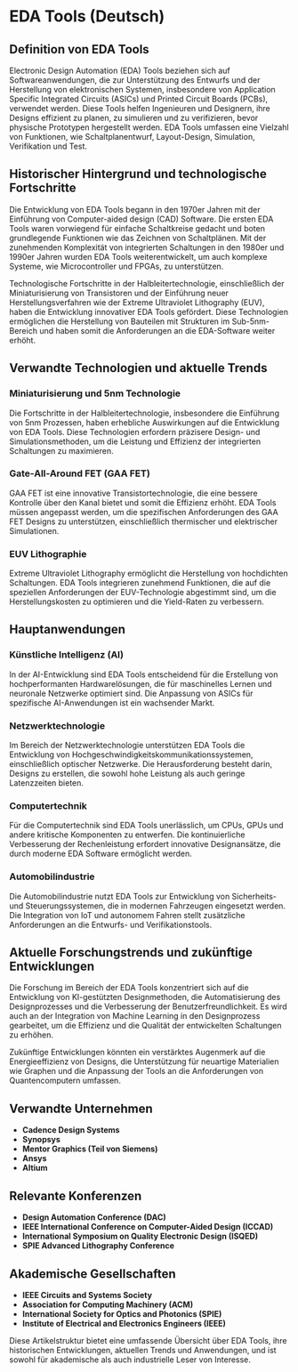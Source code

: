 # EDA Tools (Deutsch)

## Definition von EDA Tools

Electronic Design Automation (EDA) Tools beziehen sich auf Softwareanwendungen, die zur Unterstützung des Entwurfs und der Herstellung von elektronischen Systemen, insbesondere von Application Specific Integrated Circuits (ASICs) und Printed Circuit Boards (PCBs), verwendet werden. Diese Tools helfen Ingenieuren und Designern, ihre Designs effizient zu planen, zu simulieren und zu verifizieren, bevor physische Prototypen hergestellt werden. EDA Tools umfassen eine Vielzahl von Funktionen, wie Schaltplanentwurf, Layout-Design, Simulation, Verifikation und Test.

## Historischer Hintergrund und technologische Fortschritte

Die Entwicklung von EDA Tools begann in den 1970er Jahren mit der Einführung von Computer-aided design (CAD) Software. Die ersten EDA Tools waren vorwiegend für einfache Schaltkreise gedacht und boten grundlegende Funktionen wie das Zeichnen von Schaltplänen. Mit der zunehmenden Komplexität von integrierten Schaltungen in den 1980er und 1990er Jahren wurden EDA Tools weiterentwickelt, um auch komplexe Systeme, wie Microcontroller und FPGAs, zu unterstützen.

Technologische Fortschritte in der Halbleitertechnologie, einschließlich der Miniaturisierung von Transistoren und der Einführung neuer Herstellungsverfahren wie der Extreme Ultraviolet Lithography (EUV), haben die Entwicklung innovativer EDA Tools gefördert. Diese Technologien ermöglichen die Herstellung von Bauteilen mit Strukturen im Sub-5nm-Bereich und haben somit die Anforderungen an die EDA-Software weiter erhöht.

## Verwandte Technologien und aktuelle Trends

### Miniaturisierung und 5nm Technologie

Die Fortschritte in der Halbleitertechnologie, insbesondere die Einführung von 5nm Prozessen, haben erhebliche Auswirkungen auf die Entwicklung von EDA Tools. Diese Technologien erfordern präzisere Design- und Simulationsmethoden, um die Leistung und Effizienz der integrierten Schaltungen zu maximieren.

### Gate-All-Around FET (GAA FET)

GAA FET ist eine innovative Transistortechnologie, die eine bessere Kontrolle über den Kanal bietet und somit die Effizienz erhöht. EDA Tools müssen angepasst werden, um die spezifischen Anforderungen des GAA FET Designs zu unterstützen, einschließlich thermischer und elektrischer Simulationen.

### EUV Lithographie

Extreme Ultraviolet Lithography ermöglicht die Herstellung von hochdichten Schaltungen. EDA Tools integrieren zunehmend Funktionen, die auf die speziellen Anforderungen der EUV-Technologie abgestimmt sind, um die Herstellungskosten zu optimieren und die Yield-Raten zu verbessern.

## Hauptanwendungen

### Künstliche Intelligenz (AI)

In der AI-Entwicklung sind EDA Tools entscheidend für die Erstellung von hochperformanten Hardwarelösungen, die für maschinelles Lernen und neuronale Netzwerke optimiert sind. Die Anpassung von ASICs für spezifische AI-Anwendungen ist ein wachsender Markt.

### Netzwerktechnologie

Im Bereich der Netzwerktechnologie unterstützen EDA Tools die Entwicklung von Hochgeschwindigkeitskommunikationssystemen, einschließlich optischer Netzwerke. Die Herausforderung besteht darin, Designs zu erstellen, die sowohl hohe Leistung als auch geringe Latenzzeiten bieten.

### Computertechnik

Für die Computertechnik sind EDA Tools unerlässlich, um CPUs, GPUs und andere kritische Komponenten zu entwerfen. Die kontinuierliche Verbesserung der Rechenleistung erfordert innovative Designansätze, die durch moderne EDA Software ermöglicht werden.

### Automobilindustrie

Die Automobilindustrie nutzt EDA Tools zur Entwicklung von Sicherheits- und Steuerungssystemen, die in modernen Fahrzeugen eingesetzt werden. Die Integration von IoT und autonomem Fahren stellt zusätzliche Anforderungen an die Entwurfs- und Verifikationstools.

## Aktuelle Forschungstrends und zukünftige Entwicklungen

Die Forschung im Bereich der EDA Tools konzentriert sich auf die Entwicklung von KI-gestützten Designmethoden, die Automatisierung des Designprozesses und die Verbesserung der Benutzerfreundlichkeit. Es wird auch an der Integration von Machine Learning in den Designprozess gearbeitet, um die Effizienz und die Qualität der entwickelten Schaltungen zu erhöhen.

Zukünftige Entwicklungen könnten ein verstärktes Augenmerk auf die Energieeffizienz von Designs, die Unterstützung für neuartige Materialien wie Graphen und die Anpassung der Tools an die Anforderungen von Quantencomputern umfassen.

## Verwandte Unternehmen

- **Cadence Design Systems**
- **Synopsys**
- **Mentor Graphics (Teil von Siemens)**
- **Ansys**
- **Altium**

## Relevante Konferenzen

- **Design Automation Conference (DAC)**
- **IEEE International Conference on Computer-Aided Design (ICCAD)**
- **International Symposium on Quality Electronic Design (ISQED)**
- **SPIE Advanced Lithography Conference**

## Akademische Gesellschaften

- **IEEE Circuits and Systems Society**
- **Association for Computing Machinery (ACM)**
- **International Society for Optics and Photonics (SPIE)**
- **Institute of Electrical and Electronics Engineers (IEEE)**

Diese Artikelstruktur bietet eine umfassende Übersicht über EDA Tools, ihre historischen Entwicklungen, aktuellen Trends und Anwendungen, und ist sowohl für akademische als auch industrielle Leser von Interesse.